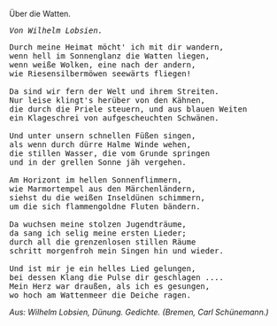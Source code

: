 <h>Über die Watten.</h>

<pre><em>Von Wilhelm Lobsien.</em></pre>

<pre>Durch meine Heimat möcht' ich mit dir wandern,
wenn hell im Sonnenglanz die Watten liegen,
wenn weiße Wolken, eine nach der andern,
wie Riesensilbermöwen seewärts fliegen!

Da sind wir fern der Welt und ihrem Streiten.
Nur leise klingt's herüber von den Kähnen,
die durch die Priele steuern, und aus blauen Weiten
ein Klageschrei von aufgescheuchten Schwänen.

Und unter unsern schnellen Füßen singen,
als wenn durch dürre Halme Winde wehen,
die stillen Wasser, die vom Grunde springen
und in der grellen Sonne jäh vergehen.

Am Horizont im hellen Sonnenflimmern,
wie Marmortempel aus den Märchenländern,
siehst du die weißen Inseldünen schimmern,
um die sich flammengoldne Fluten bändern.

Da wuchsen meine stolzen Jugendträume,
da sang ich selig meine ersten Lieder;
durch all die grenzenlosen stillen Räume
schritt morgenfroh mein Singen hin und wieder.

Und ist mir je ein helles Lied gelungen,
bei dessen Klang die Pulse dir geschlagen ....
Mein Herz war draußen, als ich es gesungen,
wo hoch am Wattenmeer die Deiche ragen.</pre>

<em>Aus: Wilhelm Lobsien, Dünung. Gedichte. (Bremen, Carl Schünemann.)</em>

